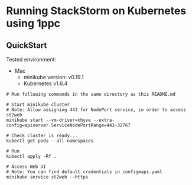 # Running StackStorm on Kubernetes using 1ppc

## QuickStart

Tested environment:

- Mac
    - minikube version: v0.19.1
    - Kubernetes v1.6.4

```
# Run following commands in the same directory as this README.md

# Start minikube cluster
# Note: Allow assigning 443 for NodePort service, in order to access st2web
minikube start --vm-driver=xhyve --extra-config=apiserver.ServiceNodePortRange=443-32767

# Check cluster is ready...
kubectl get pods --all-namespaces

# Run
kubectl apply -Rf .

# Access Web UI
# Note: You can find default credentials in configmaps.yaml
minikube service st2web --https
```
